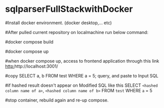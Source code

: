 # sqlparserFullStackwithDocker

#Install docker environment. (docker desktop,... etc)

#After pulled current repository on localmachine run below command:

#docker compose build

#docker compose up

#when docker compose up, access to frontend application through this link [http:](http://localhost:3001/)http://localhost:3001/

#copy SELECT a, b FROM test WHERE a = 5; query, and paste to Input SQL

#if hashed result doesn't appear on Modified SQL like this SELECT `<hashed column name of a>`, `<hashed column name of b>` FROM `test` WHERE `a` = 5 

#stop container, rebuild again and re-up compose.
